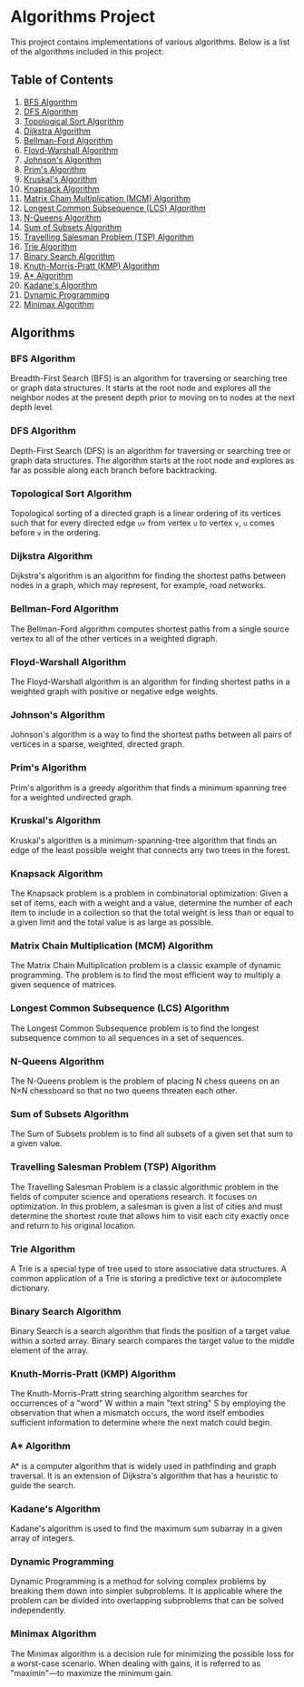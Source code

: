 # Algorithms Project

This project contains implementations of various algorithms. Below is a list of the algorithms included in this project:

## Table of Contents

1. [BFS Algorithm](#bfs-algorithm)
2. [DFS Algorithm](#dfs-algorithm)
3. [Topological Sort Algorithm](#topological-sort-algorithm)
4. [Dijkstra Algorithm](#dijkstra-algorithm)
5. [Bellman-Ford Algorithm](#bellman-ford-algorithm)
6. [Floyd-Warshall Algorithm](#floyd-warshall-algorithm)
7. [Johnson's Algorithm](#johnsons-algorithm)
8. [Prim's Algorithm](#prims-algorithm)
9. [Kruskal's Algorithm](#kruskals-algorithm)
10. [Knapsack Algorithm](#knapsack-algorithm)
11. [Matrix Chain Multiplication (MCM) Algorithm](#matrix-chain-multiplication-mcm-algorithm)
12. [Longest Common Subsequence (LCS) Algorithm](#longest-common-subsequence-lcs-algorithm)
13. [N-Queens Algorithm](#n-queens-algorithm)
14. [Sum of Subsets Algorithm](#sum-of-subsets-algorithm)
15. [Travelling Salesman Problem (TSP) Algorithm](#travelling-salesman-problem-tsp-algorithm)
16. [Trie Algorithm](#trie-algorithm)
17. [Binary Search Algorithm](#binary-search-algorithm)
18. [Knuth-Morris-Pratt (KMP) Algorithm](#knuth-morris-pratt-kmp-algorithm)
19. [A* Algorithm](#a-algorithm)
20. [Kadane's Algorithm](#kadanes-algorithm)
21. [Dynamic Programming](#dynamic-programming)
22. [Minimax Algorithm](#minimax-algorithm)

## Algorithms

### BFS Algorithm
Breadth-First Search (BFS) is an algorithm for traversing or searching tree or graph data structures. It starts at the root node and explores all the neighbor nodes at the present depth prior to moving on to nodes at the next depth level.

### DFS Algorithm
Depth-First Search (DFS) is an algorithm for traversing or searching tree or graph data structures. The algorithm starts at the root node and explores as far as possible along each branch before backtracking.

### Topological Sort Algorithm
Topological sorting of a directed graph is a linear ordering of its vertices such that for every directed edge `uv` from vertex `u` to vertex `v`, `u` comes before `v` in the ordering.

### Dijkstra Algorithm
Dijkstra's algorithm is an algorithm for finding the shortest paths between nodes in a graph, which may represent, for example, road networks.

### Bellman-Ford Algorithm
The Bellman-Ford algorithm computes shortest paths from a single source vertex to all of the other vertices in a weighted digraph.

### Floyd-Warshall Algorithm
The Floyd-Warshall algorithm is an algorithm for finding shortest paths in a weighted graph with positive or negative edge weights.

### Johnson's Algorithm
Johnson's algorithm is a way to find the shortest paths between all pairs of vertices in a sparse, weighted, directed graph.

### Prim's Algorithm
Prim's algorithm is a greedy algorithm that finds a minimum spanning tree for a weighted undirected graph.

### Kruskal's Algorithm
Kruskal's algorithm is a minimum-spanning-tree algorithm that finds an edge of the least possible weight that connects any two trees in the forest.

### Knapsack Algorithm
The Knapsack problem is a problem in combinatorial optimization: Given a set of items, each with a weight and a value, determine the number of each item to include in a collection so that the total weight is less than or equal to a given limit and the total value is as large as possible.

### Matrix Chain Multiplication (MCM) Algorithm
The Matrix Chain Multiplication problem is a classic example of dynamic programming. The problem is to find the most efficient way to multiply a given sequence of matrices.

### Longest Common Subsequence (LCS) Algorithm
The Longest Common Subsequence problem is to find the longest subsequence common to all sequences in a set of sequences.

### N-Queens Algorithm
The N-Queens problem is the problem of placing N chess queens on an N×N chessboard so that no two queens threaten each other.

### Sum of Subsets Algorithm
The Sum of Subsets problem is to find all subsets of a given set that sum to a given value.

### Travelling Salesman Problem (TSP) Algorithm
The Travelling Salesman Problem is a classic algorithmic problem in the fields of computer science and operations research. It focuses on optimization. In this problem, a salesman is given a list of cities and must determine the shortest route that allows him to visit each city exactly once and return to his original location.

### Trie Algorithm
A Trie is a special type of tree used to store associative data structures. A common application of a Trie is storing a predictive text or autocomplete dictionary.

### Binary Search Algorithm
Binary Search is a search algorithm that finds the position of a target value within a sorted array. Binary search compares the target value to the middle element of the array.

### Knuth-Morris-Pratt (KMP) Algorithm
The Knuth-Morris-Pratt string searching algorithm searches for occurrences of a "word" W within a main "text string" S by employing the observation that when a mismatch occurs, the word itself embodies sufficient information to determine where the next match could begin.

### A* Algorithm
A* is a computer algorithm that is widely used in pathfinding and graph traversal. It is an extension of Dijkstra's algorithm that has a heuristic to guide the search.

### Kadane's Algorithm
Kadane's algorithm is used to find the maximum sum subarray in a given array of integers.

### Dynamic Programming
Dynamic Programming is a method for solving complex problems by breaking them down into simpler subproblems. It is applicable where the problem can be divided into overlapping subproblems that can be solved independently.

### Minimax Algorithm
The Minimax algorithm is a decision rule for minimizing the possible loss for a worst-case scenario. When dealing with gains, it is referred to as "maximin"—to maximize the minimum gain.




